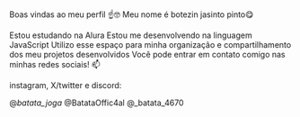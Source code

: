 Boas vindas ao meu perfil ☝️🤓
Meu nome é botezin jasinto pinto😋

Estou estudando na Alura
Estou me desenvolvendo na linguagem JavaScript
Utilizo esse espaço para minha organização e compartilhamento dos meu projetos desenvolvidos
Você pode entrar em contato comigo nas minhas redes sociais! 📫

instagram, X/twitter e discord:

@_batata_joga_
@BatataOffic4al
@_batata_4670
